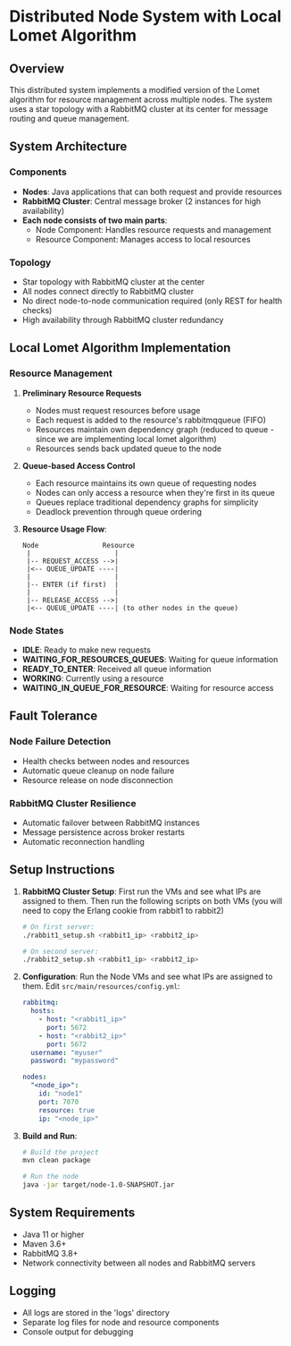 # Distributed Node System with Local Lomet Algorithm

## Overview
This distributed system implements a modified version of the Lomet algorithm for resource management across multiple nodes. The system uses a star topology with a RabbitMQ cluster at its center for message routing and queue management.

## System Architecture

### Components
- **Nodes**: Java applications that can both request and provide resources
- **RabbitMQ Cluster**: Central message broker (2 instances for high availability)
- **Each node consists of two main parts**:
  - Node Component: Handles resource requests and management
  - Resource Component: Manages access to local resources

### Topology
- Star topology with RabbitMQ cluster at the center
- All nodes connect directly to RabbitMQ cluster
- No direct node-to-node communication required (only REST for health checks)
- High availability through RabbitMQ cluster redundancy

## Local Lomet Algorithm Implementation

### Resource Management

1. **Preliminary Resource Requests**
   - Nodes must request resources before usage
   - Each request is added to the resource's rabbitmqqueue (FIFO)
   - Resources maintain own dependency graph (reduced to queue - since we are implementing local lomet algorithm)
   - Resources sends back updated queue to the node

2. **Queue-based Access Control**
   - Each resource maintains its own queue of requesting nodes
   - Nodes can only access a resource when they're first in its queue
   - Queues replace traditional dependency graphs for simplicity
   - Deadlock prevention through queue ordering

3. **Resource Usage Flow**:
   ```
   Node                Resource
    |                     |
    |-- REQUEST_ACCESS -->|
    |<-- QUEUE_UPDATE ----|
    |                     |
    |-- ENTER (if first)  |
    |                     |
    |-- RELEASE_ACCESS -->|
    |<-- QUEUE_UPDATE ----| (to other nodes in the queue)
   ```

### Node States
- **IDLE**: Ready to make new requests
- **WAITING_FOR_RESOURCES_QUEUES**: Waiting for queue information
- **READY_TO_ENTER**: Received all queue information
- **WORKING**: Currently using a resource
- **WAITING_IN_QUEUE_FOR_RESOURCE**: Waiting for resource access

## Fault Tolerance

### Node Failure Detection
- Health checks between nodes and resources
- Automatic queue cleanup on node failure
- Resource release on node disconnection

### RabbitMQ Cluster Resilience
- Automatic failover between RabbitMQ instances
- Message persistence across broker restarts
- Automatic reconnection handling

## Setup Instructions

1. **RabbitMQ Cluster Setup**:
   First run the VMs and see what IPs are assigned to them.
   Then run the following scripts on both VMs (you will need to copy the Erlang cookie from rabbit1 to rabbit2)
   ```bash
   # On first server:
   ./rabbit1_setup.sh <rabbit1_ip> <rabbit2_ip>

   # On second server:
   ./rabbit2_setup.sh <rabbit1_ip> <rabbit2_ip>
   ```

2. **Configuration**:
   Run the Node VMs and see what IPs are assigned to them.
   Edit `src/main/resources/config.yml`:
   ```yaml
   rabbitmq:
     hosts:
       - host: "<rabbit1_ip>"
         port: 5672
       - host: "<rabbit2_ip>"
         port: 5672
     username: "myuser"
     password: "mypassword"

   nodes:
     "<node_ip>":
       id: "node1"
       port: 7070
       resource: true
       ip: "<node_ip>"
   ```

3. **Build and Run**:
   ```bash
   # Build the project
   mvn clean package

   # Run the node
   java -jar target/node-1.0-SNAPSHOT.jar
   ```

## System Requirements
- Java 11 or higher
- Maven 3.6+
- RabbitMQ 3.8+
- Network connectivity between all nodes and RabbitMQ servers

## Logging
- All logs are stored in the 'logs' directory
- Separate log files for node and resource components
- Console output for debugging